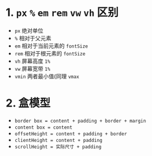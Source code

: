 # 1. `px` `%` `em` `rem` `vw` `vh` 区别
- `px` 绝对单位
- `%` 相对于父元素
- `em` 相对于当前元素的 `fontSize`
- `rem` 相对于根元素的 `fontSize`
- `vh` 屏幕高度 `1%`
- `vw` 屏幕宽带 `1%`
- `vmin` 两者最小值(同理 `vmax`

# 2. 盒模型
- `border box = content + padding + border + margin`
- `content box = content`
- `offsetHeight = content + padding + border`
- `clientHeight = content + padding`
- `scrollHeight = 实际尺寸 + padding`